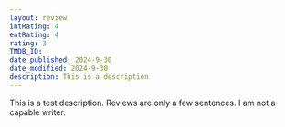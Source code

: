 ```yaml
---
layout: review
intRating: 4
entRating: 4
rating: 3
TMDB_ID: 
date_published: 2024-9-30
date_modified: 2024-9-30
description: This is a description
---
```


This is a test description. Reviews are only a few sentences. I am not a capable writer.
